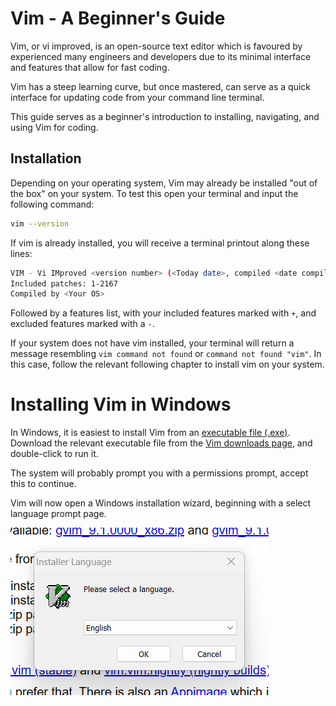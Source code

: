 #  Vim - A Beginner's Guide

Vim, or vi improved, is an open-source text editor which is favoured by experienced many engineers and developers due to its minimal interface and features that allow for fast coding.

Vim has a steep learning curve, but once mastered, can serve as a quick interface for updating code from your command line terminal. 

This guide serves as a beginner's introduction to installing, navigating, and using Vim for coding. 

## Installation

Depending on your operating system, Vim may already be installed "out of the box" on your system. To test this open your terminal and input the following command:


````sh
vim --version
````

If vim is already installed, you will receive a terminal printout along these lines:

````sh
VIM - Vi IMproved <version number> (<Today date>, compiled <date compiled> <time compiled>)
Included patches: 1-2167
Compiled by <Your OS>
````
Followed by a features list, with your included features marked with `+`, and excluded features marked with a `-`.

If your system does not have vim installed, your terminal will return a message resembling `vim command not found` or `command not found "vim"`. 
In this case, follow the relevant following chapter to install vim on your system. 

# Installing Vim in Windows

In Windows, it is easiest to install Vim from an [executable file (.exe)](https://www.techtarget.com/whatis/definition/executable-file-exe-file). 
Download the relevant executable file from the [Vim downloads page](https://www.vim.org/download.php), and double-click to run it. 

The system will  probably prompt you with a permissions prompt, accept this to continue. 

Vim will now open a Windows installation wizard, beginning with a select language prompt page. 

![](images/vim-language-prompt.png)
